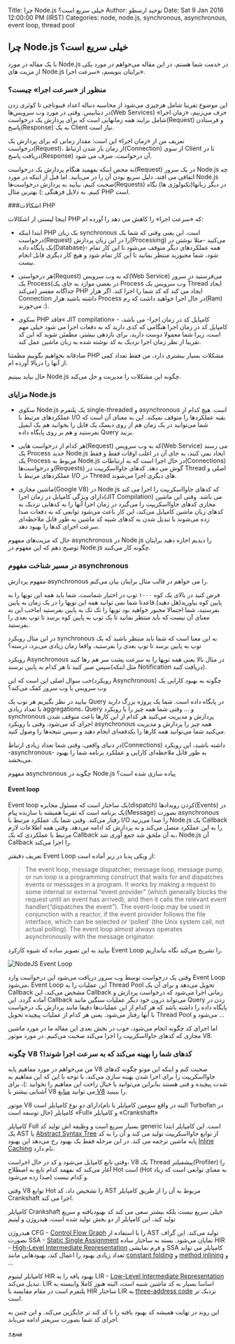Title: چرا Node.js خیلی سریع است؟
Author: توحید ارسطو
Date: Sat 9 Jan 2016 12:00:00 PM (IRST)
Categories: node, node.js, synchronous, asynchronous, event loop, thread pool

## چرا Node.js خیلی سریع است؟

با یک مقاله در مورد Node.js در خدمت شما هستم، در این مقاله می‌خواهم در مورد یکی از مزیت های Node.js برایتان بنویسم، «سرعت اجرا».

### منظور از «سرعت اجرا» چیست؟

این موضوع تقریبا شامل هرچیزی می‌شود از محاسبه دنباله اعداد فیبوناچی تا کوئری زدن در دیتابیس. وقتی در مورد وب سرویس‌ها(Web Services) حرف می‌زنیم، «زمان اجرا» شامل برایند همه زمانهایی است که برای پردازش یک درخواست(Request) و فرستادن پاسخ(Response) به یک Client نیاز است.

تعریف من از «زمان اجرا» این است: مقدار زمانی که برای پردازش یک درخواست(Request)، از زمان باز شدن ارتباط(Connection) از سوی Client تا در دریافت پاسخ(Response) آن درخواست،  صرف می شود.
<!--more-->

به محض اینکه بفهمید هنگام پردازش یک درخواست(Request) در یک سرور Node.js چه اتفاقی می افتد، دلیل سریع بودن آن را در می‌یابید. اما قبل از اینکه در مورد Node.js صحبت کنیم، بیایید به پردازش درخواست‌ها(Requests) در دیگر زبانها(تکنولوژی ها) نگاه کنیم. به دلایل فرهنگی :) بهترین مثال PHP است.

###اشکالات PHP

اینجا لیستی از اشکالات PHP که «سرعت اجرا» را کاهش می دهد را آورده ام:

+ ابتدا اینکه PHP یک زبان synchronous است. این یعنی وقتی که شما یک درخواست(Request) را در این زبان پردازش(Processing) می‌کنید -مثلا نوشتن در یک پایگاه داده(Database)- همه عملکردهای دیگر متوقف می‌شود تا این کار تمام شود، شما مجبورید منتظر بمانید تا این کار تمام شود و هیچ کار دیگری قابل انجام نیست.

+ هر درخواستی(Request) که به وب سرویس(Web Service) می‌فرستید در سرور یک Process(در بعضی موارد به جای یک Process وب سرویس یک Thread ایجاد می‌کند) جداگانه مفسر PHP ایجاد می کند که کد شما را اجرا کند. اگر هزار Connection داشته باشید هزار Process در حال اجرا خواهید داشت که رم(Ram) می‌خورند :).

+ سکوی PHP فاقد« JIT compilation» - کامپایل کد در زمان اجرا- می باشد، کامپایل کد در زمان اجرا هنگامی که کدی دارید که به دفعات اجرا می شود خیلی مهم است، زیرا شما معمولا دوست دارید، برای بازدهی بیشتر، مطمئن شوید که این کد تقریبا از نظر زمان اجرا نزدیک به کد نوشته شده به زبان ماشین عمل کند.

صادقانه بخواهیم بگوییم مطمئنا PHP مشکلات بسیار بیشتری دارد، من فقط تعداد کمی از آنها را دربالا آورده ام. 

حال بیاید ببینیم Node.js چگونه این مشکلات را مدیریت و حل می‌کند.

### مزایای Node.js

+ سکوی Node.js یک پلتفرم single-threaded و asynchronous است. هیچ کدام از عملکردهای مرتبط با I/O بقیه عملکردها را متوقف نمیکند. این به معنای آن است که شما می‌توانید در یک زمان هم از روی دیسک یک فایل را بخوانید هم یک ایمیل بفرستید و هم بر روی پایگاه داده Query بزنید. 

+ هر کدام از درخواست هایی(Request) که به وب سرویس(Web Service) می رسند یک Process جدید Node.js ایجاد نمی کنند، به جای آن در اغلب اوقات فقط و فقط یک Process مربوط به Node.js در حال اجرا است که به ارتباطات(Connections) و درخواست‌ها(Requests) گوش می دهد. کدهای جاوااسکریپت در Thread اصلی و عملکردهای مرتبط با I/O در Thread های دیگری اجرا می‌شوند.

+ ماشین مجازی(Google V8) در Node.js که کدهای جاوااسکریپت را اجرا می  کند دارای ویژگی کامپایل در زمان اجرا(JIT Compilation) می باشد. وقتی این ماشین مجازی کدهای جاوااسکریپت را می‌گیرد در زمان اجرا آنها را به کدهایی نزدیک به کدهای زبان ماشین کامپایل می‌کند، این کار باعث می‌شود توابعی که به دفعات صدا زده می‌شوند با تبدیل شدن به کدهای شبیه کد ماشین به طور قابل ملاحظه‌ای سرعت اجرای کدها را بهبود دهد.

حال که مزیت‌های مفهوم asynchronous در Node.js را دیدیم اجازه دهید برایتان توضیح دهم که این مفهوم در Node.js چگونه کار می‌کنند.

### در مسیر شناخت مفهوم asynchronous

مفهوم پردازش asynchronous را می خواهم در قالب مثال برایتان بیان می‌کنم.

فرض کنید در بالای یک کوه ۱۰۰۰ توپ  در اختیار شماست، شما باید همه این  توپها را به پایین کوه بیاورید(هل دهید).قاعدتا شما نمی توانید همه این توپها را در یک زمان به پایین بفرستید، شما احتمالا مجبور خواهید بود توپها را تک تک به پایین بفرستید اماخب این به معنای آن نیست که باید منتظر بمانید تا یک توپ به پایین کوه برسد تا توپ بعدی را بفرستید.

در این مثال رویکرد synchronous به این معنا است که شما باید منتظر باشید که یک توپ به پایین برسد تا توپ بعدی را بفرستید، واقعا زمان زیادی می‌برد، درسته؟

رویکرد Asynchronous در مثال بالا یعنی همه توپها را به سرعت پشت سر هم رها کنید سپس صبر کنید تا هر کدام به پایین برسند(مثل اینکه Notification دریافت کنید).

خب سوال اصلی این است که این(رویکرد Asynchronous) چگونه به بهبود کارایی یک وب سرویس یا وب سرور کمک می‌کند؟ 

بیایید در نظر بگیریم هر توپ یک Query در پایگاه داده است. شما یک پروژه بزرگ دارید با تعداد زیادی aggregations، Query و … وقتی شما همه چیز را با رویکرد synchronous پردازش و مدیریت می‌کنید هر کدام از این کارها باعث متوقف شدن اجرای کد می‌شود. وقتی با رویکرد asynchronous همه چیز را پردازش و مدیریت می‌کنید شما می‌توانید همه کارها را یکدفعه‌ای انجام دهید و سپس نتیجه‌ها را وصول کنید.

در دنیای واقعی، وقتی شما تعداد زیادی ارتباط(Connections) داشته باشید، این رویکرد -asynchronous- به طور قابل ملاحظه‌ای کارایی و عملکرد برنامه شما را بهبود می‌بخشد.

مفهوم asynchronous چگونه در Node.js پیاده سازی شده است؟

#### Event loop

Event loop یک ساختار است که مسئول مخابره(dispatch) کردن رویدادها(Events) در یک برنامه است که تقریبا همیشه با سازنده پیام(Message) بصورت asynchronous رفتار می‌کند. وقتی شما یک عملکرد مرتبط با I/O را صدا می‌زنید Node.js یک Callback را به این عملکرد متصل می‌کند و به پردازش کد ادامه می‌دهد. وقتی همه اطلاعات لازم مرتبط با عملکردی که یک Callback به آن ملحق شد جمع آوری شد، Node.js آن Callback را اجرا می‌کند.

تعریف دقیقتر Event Loop از ویکی پدیا در زیر آماده است:

> The event loop, message dispatcher, message loop, message pump, or run loop is a programming construct that waits for and dispatches events or messages in a program. It works by making a request to some internal or external “event provider” (which generally blocks the request until an event has arrived), and then it calls the relevant event handler(“dispatches the event”). The event-loop may be used in conjunction with a reactor, if the event provider follows the file interface, which can be selected or ‘polled’ (the Unix system call, not actual polling). The event loop almost always operates asynchronously with the message originator.

بیایید به این تصویر ساده که شیوه کارکرد Event Loop را تشریح می‌کند نگاه بیاندازیم.

![NodeJS Event Loop](/images/why-nodejs-is-so-fast/event-loop.jpeg "NodeJS Event Loop")

وقتی یک درخواست توسط وب سرور دریافت می‌شود این درخواست وارد Event Loop می‌شود، Event Loop این عملیات را به Thread Pool تحویل می‌دهد و برای آن یک Callback مشخص می‌کند، این Callback زمانی اجرا می‌شود که درخواست پردازش و آماده گردد. این Callback می‌تواند درون خود دیگر عملیات سنگین مانند Query زدن در پایگاه داده را داشته باشد که هر کدام از این عملیات‌ها دقیقا مانند پردازش یک درخواست با آنها رفتار می‌شود. یعنی هر کدام از عملیات پیچیده تحویل Thread Pool می‌شود و …

اما اجرای کد چگونه انجام می‌شود، خوب در بخش بعدی این مقاله ما در مورد ماشین مجازی که کدهای جاوااسکریپت را اجرا می‌کند صحبت می‌کنیم. در مورد موتور V8.

### چگونه V8 کدهای شما را بهینه می‌کند که به سرعت اجرا شوند!؟

من می‌خواهم در مورد مفاهیم پایه V8 صحبت کنم و اینکه این موتو چگونه کدهای جاوااسکریپت را برای اجرا شدن بهینه سازی می‌کند، با توجه با این که این مفاهیم به شدت پیچیده و فنی هستند بنابراین می‌توانید با خیال راحت این مفاهیم را نخوانید :)، برای آشنایی بیشتر با V8 می توانید [منابع V8](http://mrale.ph/v8/resources.html) را ببینید.

موتور V8 دارای دو نوع کامپایلر است(البته در واقع سومین کامپایلر با نام Turbofan در حال توسعه است) کامپایلر «Full» و کامپایلر «Crankshaft»

کامپایلر Full بسیار سریع است و وظیفه اش تولید کد generic است. این کامپایلر ابتدا یک AST یا [Abstract Syntax Tree](https://en.wikipedia.org/wiki/Abstract_syntax_tree) از توابع جاوااسکریپت تولید می کند و آن را به کد پایه ماشین ترجمه می کند. در این مرحله  فقط یک بهبود رخ می‌دهد این بهبود [Inline Caching](https://en.wikipedia.org/wiki/Inline_caching) نام دارد.

وقتی تابع کامپایل می‌شود و کد در حال اجراست، V8 یک Thread پیشفیلتر(Profiler) را آغاز می‌کند که بفهمد کدام تابع به اصطلاح Hot است (Hot به معنای توابعی است که زیاد صدا زده می‌شود) و کدام نیست.

وقتی V8 توابع Hot را تشخیص داد، کد AST مربوط به آن را از طریق کامپایلر Crankshaft اجرا می کند.

کامپایلر Crankshaft خیلی سریع نیست بلکه بیشتر سعی می کند کد بهبودیافته و سریع تولید کند، این کامپایلر از دو بخش تولید شده است، هیدروژن و لیتیم

هیدروژن CFG - [Control Flow Graph](https://en.wikipedia.org/wiki/Control_flow_graph) را با استفاده از AST تولید می‌کند. این گراف بصورت SSA - [Static Single Assignment](https://en.wikipedia.org/wiki/Static_single_assignment_form) نمایان می‌شود. بسته به ساختار ساده HIR - [High-Level Intermediate Representation](https://en.wikipedia.org/wiki/Intermediate_language) و فرم نمایشی SSA کامپایلر می تواند تعداد زیادی بهبود را اعمال کند، بهبودهایی مانند [constant folding](https://en.wikipedia.org/wiki/Constant_folding) و [method inlining](https://en.wikipedia.org/wiki/Inline_expansion) و ...

کامپایلر لیتیوم HIR بهبود یافه را به LIR - [Low-Level Intermediate Representation](https://en.wikipedia.org/wiki/Intermediate_language) تبدیل می‌کند. LIR اساسا بسیار به کد ماشین شبیه است، البته هنوز کاملا واببسته به پلتفرم است در مقام مقایسه با HIR ساختار LIR به [three-address code](https://en.wikipedia.org/wiki/Three-address_code) نزدیک تر است.

این روند در نهایت همیشه کد بهبود یافته را با کد کند تر جایگزین می‌کند. و این چنین به اجرای کد شما بصورت سریعتر ادامه می‌یابد.

[+منبع](https://medium.com/@ghaiklor/why-nodejs-is-so-fast-a0ff67858f48#.8ygv6r4pu)